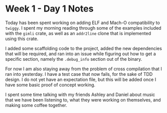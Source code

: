 # Week 1 - Day 1 Notes

Today has been spent working on adding ELF and Mach-O compatibility to
`twiggy`. I spent my morning reading through some of the examples included
with the `gimli` crate, as well as an `addr2line` clone that is implemented
using this crate.

I added some scaffolding code to the project, added the new dependencies that
will be required, and ran into an issue while figuring out how to get a
specific section, namely the `.debug_info` section out of the binary.

For now I am also staying away from the problem of cross compilation that
I ran into yesterday. I have a test case that now fails, for the sake of TDD
design. I do not yet have an expectation file, but this will be added once
I have some basic proof of concept working.

I spent some time talking with my friends Ashley and Daniel about music that
we have been listening to, what they were working on themselves, and making
some coffee together.

